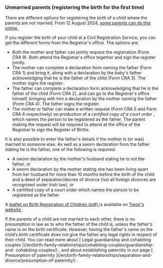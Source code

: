 ###  Unmarried parents (registering the birth for the first time)

There are different options for registering the birth of a child where the
parents are not married. From 12 August 2024, [ some parents can do this
online ](https://civilregistration.mywelfare.ie/WhoCanRegister) .

If you register the birth of your child at a Civil Registration Service, you
can get the different forms from the Registrar's office. The options are:

  * Both the mother and father can jointly request the registration (Form CRA 9). Both attend the Registrar's office together and sign the register jointly. 
  * The mother can complete a declaration form naming the father (Form CRA 1) and bring it, along with a declaration by the baby's father acknowledging that he is the father of the child (Form CRA 3). The mother signs the register. 
  * The father can complete a declaration form acknowledging that he is the father of the child (Form CRA 2), and can go to the Registrar's office himself, bringing with him a declaration by the mother naming the father (Form CRA 4). The father signs the register. 
  * The mother or father can make a written request (Form CRA 5 and Form CRA 6 respectively) on production of a _certified copy of a court order_ , which names the person to be registered as the father. The parent making the request will be required to attend at the office of the Registrar to sign the Register of Births. 

It is also possible to enter the father's details if the mother is (or was)
married to someone else. As well as a sworn declaration from the father
stating he is the father, one of the following is required:

  * A sworn declaration by the mother's husband stating he is not the father, or 
  * A sworn declaration by the mother stating she has been living apart from her husband for more than 10 months before the birth of the child and a deed of separation/decree of divorce (not all foreign divorces are recognised under Irish law), or 
  * A certified copy of a court order which names the person to be registered as the father 

A [ leaflet on Birth Registration of Children (pdf)
](https://www.treoir.ie/wp-content/uploads/2018/03/Registration-of-Births.pdf)
is available on [ Treoir's website ](http://www.treoir.ie/) .

If the parents of a child are not married to each other, there is no
presumption in law as to who the father of the child is, unless the father's
name is on the birth certificate. However, having the father's name on the
child’s birth certificate does not give the father any legal rights in respect
of their child. You can read more about [ Legal guardianship and cohabiting
couples ](/en/birth-family-relationships/cohabiting-couples/guardianship-and-
cohabiting-couples/) , and about establishing paternity in our page [
Presumption of paternity ](/en/birth-family-relationships/separation-and-
divorce/presumption-of-paternity/) .
